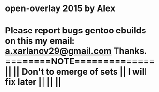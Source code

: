 # open-overlay 2015 by Alex

Please report bugs gentoo ebuilds on this my email: a.xarlanov29@gmail.com Thanks.
========NOTE==============||
                          ||
Don't to emerge of sets   ||
I will fix later          ||
                          ||
                          ||
==========================
